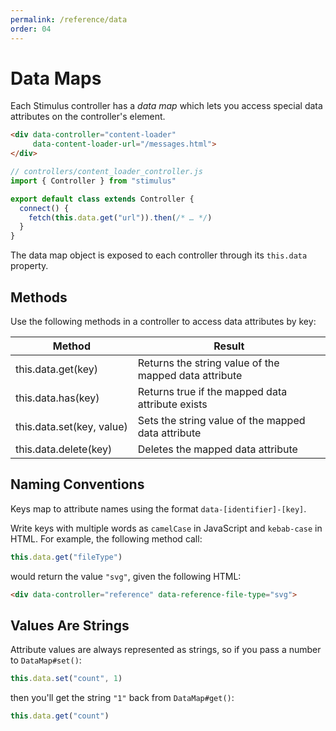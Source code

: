 ```yaml
---
permalink: /reference/data
order: 04
---
```


# Data Maps

Each Stimulus controller has a _data map_ which lets you access special data attributes on the controller's element.

<meta data-controller="callout" data-callout-value="data-content-loader-url=&quot;/messages.html&quot;">

```html
<div data-controller="content-loader"
     data-content-loader-url="/messages.html">
</div>
```

<meta data-controller="callout" data-callout-value="this.data.get(&quot;url&quot;)">

```js
// controllers/content_loader_controller.js
import { Controller } from "stimulus"

export default class extends Controller {
  connect() {
    fetch(this.data.get("url")).then(/* … */)
  }
}
```

The data map object is exposed to each controller through its `this.data` property.

## Methods

Use the following methods in a controller to access data attributes by key:

Method                         | Result
------------------------------ | ------
this.data.get(key)             | Returns the string value of the mapped data attribute
this.data.has(key)             | Returns true if the mapped data attribute exists
this.data.set(key,&nbsp;value) | Sets the string value of the mapped data attribute
this.data.delete(key)          | Deletes the mapped data attribute

## Naming Conventions

Keys map to attribute names using the format `data-[identifier]-[key]`.

Write keys with multiple words as `camelCase` in JavaScript and `kebab-case` in HTML. For example, the following method call:

<meta data-controller="callout" data-callout-value="fileType">

```js
this.data.get("fileType")
```

would return the value `"svg"`, given the following HTML:

<meta data-controller="callout" data-callout-value="file-type">

```html
<div data-controller="reference" data-reference-file-type="svg">
```

## Values Are Strings

Attribute values are always represented as strings, so if you pass a number to `DataMap#set()`:

```js
this.data.set("count", 1)
```

then you'll get the string `"1"` back from `DataMap#get()`:

```js
this.data.get("count")
```


